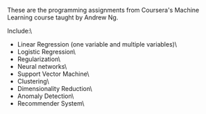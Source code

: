 These are the programming assignments from Coursera's Machine Learning course taught by Andrew Ng.

Include:\
- Linear Regression (one variable and multiple variables)\
- Logistic Regression\
- Regularization\
- Neural networks\
- Support Vector Machine\
- Clustering\
- Dimensionality Reduction\
- Anomaly Detection\
- Recommender System\
